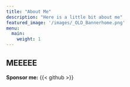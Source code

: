 ```yaml
---
title: "About Me"
description: "Here is a little bit about me"
featured_image: '/images/_OLD_Bannerhome.png'
menu:
  main:
    weight: 1
---
```


## MEEEEE

**Sponsor me:** {{< github >}}